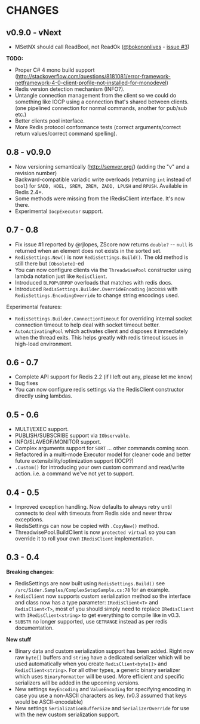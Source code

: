 # CHANGES

v0.9.0 - vNext
---

* MSetNX should call ReadBool, not ReadOk ([@bokononlives](https://github.com/BokononLives) - [issue #3](https://github.com/chakrit/sider/pull/3)) 

**TODO:**

* Proper C# 4 mono build support (http://stackoverflow.com/questions/8181081/error-framework-netframework-4-0-client-profile-not-installed-for-monodevel)
* Redis version detection mechanism (INFO?).
* Untangle connection management from the client so we could do something like IOCP using a connection that's shared between clients.
  (one pipelined connection for normal commands, another for pub/sub etc.)
* Better clients pool interface.
* More Redis protocol conformance tests (correct arguments/correct return values/correct command spelling).

0.8 - v0.9.0
---

* Now versioning semantically (http://semver.org/) (adding the "v" and a
  revision number)
* Backward-compatible variadic write overloads (returning `int` instead of
  `bool`) for `SADD, HDEL, SREM, ZREM, ZADD, LPUSH` and `RPUSH`.
  Available in Redis 2.4+.
* Some methods were missing from the IRedisClient interface. It's now there.
* Experimental `IocpExecutor` support.

0.7 - 0.8
---

* Fix issue #1 reported by @rjlopes, ZScore now returns `double?` -- `null` 
  is returned when an element does not exists in the sorted set.
* `RedisSettings.New()` is now `RedisSettings.Build()`. The old method
  is still there but `[Obsolete]`-ed
* You can now configure clients via the `ThreadwisePool` constructor using
  lambda notation just like `RedisClient`.
* Introduced `BLPOP\BRPOP` overloads that matches with redis docs.
* Introduced `RedisSettings.Builder.OverrideEncoding` (access with
  `RedisSettings.EncodingOverride` to change string encodings used.

Experimental features:

* `RedisSettings.Builder.ConnectionTimeout` for overriding
  internal socket connection timeout to help deal with socket timeout better.
* `AutoActivatingPool` which activates client and disposes
  it immediately when the thread exits. This helps greatly with redis timeout
  issues in high-load environment.

0.6 - 0.7
---

* Complete API support for Redis 2.2 (if I left out any, please let me know)
* Bug fixes
* You can now configure redis settings via the RedisClient constructor directly
  using lambdas.

0.5 - 0.6
---

* MULTI/EXEC support.
* PUBLISH/SUBSCRIBE support via `IObservable`.
* INFO/SLAVEOF/MONITOR support.
* Complex arguments support for `SORT` ... other commands coming soon.
* Refactored in a multi-mode Executor model for cleaner code and better future
  extensibility/optimization support (IOCP?)
* `.Custom()` for introducing your own custom command and read/write action.
  i.e. a command we've not yet to support.

0.4 - 0.5
---

* Improved exception handling. Now defaults to always retry until connects to
  deal with timeouts from Redis side and never throw exceptions. 
* RedisSettings can now be copied with `.CopyNew()` method.
* ThreadwisePool.BuildClient is now `protected virtual` so you can override it
  to roll your own `IRedisClient` implementation.

0.3 - 0.4
---
**Breaking changes:**

* RedisSettings are now built using `RedisSettings.Build()` see
  `/src/Sider.Samples/ComplexSetupSample.cs:78` for an example.
* `RedisClient` now supports custom serialization method so the interface and
  class now has a type parameter: `IRedisClient<T>` and `RedisClient<T>`,
  most of you should simply need to replace `IRedisClient`
  with `IRedisClient<string>` to get everything to compile like in v0.3.
* `SUBSTR` no longer supported, use `GETRANGE` instead as per redis documentation.

**New stuff**

* Binary data and custom serialization support has been added.
  Right now raw `byte[]` buffers and `string` have a dedicated serializer which
  will be used automatically when you create `RedisClient<byte[]>` and 
  `RedisClient<string>`. For all other types, a generic binary serializer
  which uses `BinaryFormatter` will be used. More efficient and specific
  serializers will be added in the upcoming versions.
* New settings `KeyEncoding` and `ValueEncoding` for specifying encoding in
  case you use a non-ASCII characters as key. (v0.3 assumed that keys would be
  ASCII-encodable)
* New settings `SerializationBufferSize` and `SerializerOverride` for use with
  the new custom serialization support.